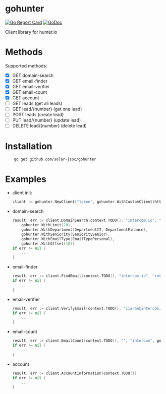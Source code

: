 # gohunter

[![Go Report Card](https://goreportcard.com/report/github.com/solar-jsoc/gohunter)](https://goreportcard.com/report/github.com/solar-jsoc/gohunter)
[![GoDoc](https://godoc.org/github.com/solar-jsoc/gohunter)](https://godoc.org/github.com/solar-jsoc/gohunter)

Client library for hunter.io

# Methods

Supported methods:

- [x] GET domain-search
- [x] GET email-finder
- [x] GET email-verifier
- [x] GET email-count
- [x] GET account
- [ ] GET leads (get all leads)
- [ ] GET lead/{number} (get one lead)
- [ ] POST leads (create lead)
- [ ] PUT lead/{number} (update lead)
- [ ] DELETE lead/{number} (delete lead)

# Installation

```
    go get github.com/solar-jsoc/gohunter
```

# Examples

- client init:
 
    ```go
    client := gohunter.NewClient("token", gohunter.WithCustomClient(http.DefaultClient))
    ```
    
- domain-search
    
    ```go
    result, err := client.DomainSearch(context.TODO(), "intercom.io", "intercom", 
    	gohunter.WithLimit(20), 
    	gohunter.WithDepartment(DepartmentIT, DepartmentFinance), 
    	gohunter.WithSeniority(SenioritySenior),
    	gohunter.WithEmailType(EmailTypePersonal),
    	gohunter.WithOffset(10))
    if err != nil {
        ...
    }
    ```
    	
- email-finder

    ```go
  	result, err := client.FindEmail(context.TODO(), "intercom.io", "intercom", gohunter.UsingFullName("John Doe"))
  	if err != nil {
  		...
  	}
    ```

- email-verifier
    
    ```go
  	result, err := client.VerifyEmail(context.TODO(), "ciaran@intercom.io")
  	if err != nil {
  		...
  	}
    ```
  
- email-count
    
    ```go
  	result, err := client.EmailCount(context.TODO(), "", "intercom", gohunter.EmailTypePersonal)
  	if err != nil {
  		...
  	}
    ```
  
- account
    
    ```go
    result, err := client.AccountInformation(context.TODO())
    if err != nil {
    	...
    }
    ```
